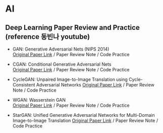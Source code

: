 # AI

## Deep Learning Paper Review and Practice (reference 동빈나 youtube)


+ GAN: Generative Adversarial Nets (NIPS 2014)  
[Original Paper Link](https://arxiv.org/abs/1406.2661) / Paper Review Note / Code Practice

+ CGAN: Conditional Generative Adversarial Nets   
[Original Paper Link](https://arxiv.org/abs/1411.1784) / Paper Review Note / Code Practice

+ CycleGAN: Unpaired Image-to-Image Translation using Cycle-Consistent Adversarial Networks
[Original Paper Link](https://arxiv.org/abs/1703.10593) / Paper Review Note / Code Practice

+ WGAN: Wasserstein GAN   
[Original Paper Link](https://arxiv.org/abs/1701.07875) / Paper Review Note / Code Practice

+ StarGAN: Unified Generative Adversarial Networks for Multi-Domain Image-to-Image Translation
[Original Paper Link](https://arxiv.org/abs/1711.09020) / Paper Review Note / Code Practice
